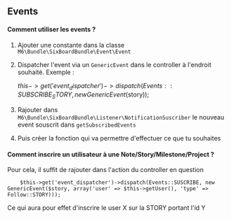## Events

#### Comment utiliser les events ?

1) Ajouter une constante dans la classe `M6\Bundle\SixBoardBundle\Event\Event`


2) Dispatcher l'event via un `GenericEvent` dans le controller à l'endroit souhaité. Exemple :

    $this->get('event_dispatcher')->dispatch(Events::SUBSCRIBE_STORY, new GenericEvent($story));

3) Rajouter dans `M6\Bundle\SixBoardBundle\Listener\NotificationSuscriber` le nouveau event souscrit dans `getSubscribedEvents`

4) Puis créer la fonction qui va permettre d'effectuer ce que tu souhaites


#### Comment inscrire un utilisateur à une Note/Story/Milestone/Project ?

Pour cela, il suffit de rajouter dans l'action du controller en question

        $this->get('event_dispatcher')->dispatch(Events::SUSCRIBE, new GenericEvent($story, array('user' => $this->getUser(), 'type' => Follow::STORY)));

Ce qui aura pour effet d'inscrire le user X sur la STORY portant l'id Y

